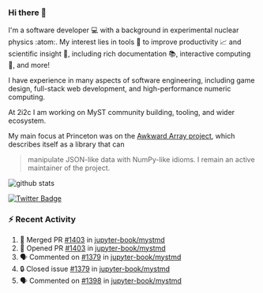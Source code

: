 ### Hi there 👋 

I'm a software developer 💻 with a background in experimental nuclear physics :atom:. My interest lies in tools :wrench: to improve productivity :chart_with_upwards_trend: and scientific insight :telescope:, including rich documentation 📚, interactive computing 🧮, and more! 

I have experience in many aspects of software engineering, including game design, full-stack web development, and high-performance numeric computing. 

At 2i2c I am working on MyST community building, tooling, and wider ecosystem. 

My main focus at Princeton was on the [Awkward Array project](awkward-array.org/), which describes itself as a library that can 
> manipulate JSON-like data with NumPy-like idioms. I remain an active maintainer of the project. 

![github stats](https://github-readme-stats.vercel.app/api?username=agoose77&show_icons=true&hide_rank=true&hide_title=true&bg_color=30,e76445,904e95&text_color=efe3ec&icon_color=efe3ec)
<!--
**agoose77/agoose77** is a ✨ _special_ ✨ repository because its `README.md` (this file) appears on your GitHub profile.

Here are some ideas to get you started:

- 🔭 I’m currently working on ...
- 🌱 I’m currently learning ...
- 👯 I’m looking to collaborate on ...
- 🤔 I’m looking for help with ...
- 💬 Ask me about ...
- 📫 How to reach me: ...
- 😄 Pronouns: ...
- ⚡ Fun fact: ...
-->

[![Twitter Badge](https://img.shields.io/twitter/follow/agoose77?style=flat-square&logo=Twitter&logoColor=white&color=cornflowerblue)](https://twitter.com/agoose77)

### :zap: Recent Activity

<!--START_SECTION:activity-->
1. 🎉 Merged PR [#1403](https://github.com/jupyter-book/mystmd/pull/1403) in [jupyter-book/mystmd](https://github.com/jupyter-book/mystmd)
2. 💪 Opened PR [#1403](https://github.com/jupyter-book/mystmd/pull/1403) in [jupyter-book/mystmd](https://github.com/jupyter-book/mystmd)
3. 🗣 Commented on [#1379](https://github.com/jupyter-book/mystmd/issues/1379#issuecomment-2243708022) in [jupyter-book/mystmd](https://github.com/jupyter-book/mystmd)
4. 🔒 Closed issue [#1379](https://github.com/jupyter-book/mystmd/issues/1379) in [jupyter-book/mystmd](https://github.com/jupyter-book/mystmd)
5. 🗣 Commented on [#1398](https://github.com/jupyter-book/mystmd/pull/1398#issuecomment-2243685083) in [jupyter-book/mystmd](https://github.com/jupyter-book/mystmd)
<!--END_SECTION:activity-->
